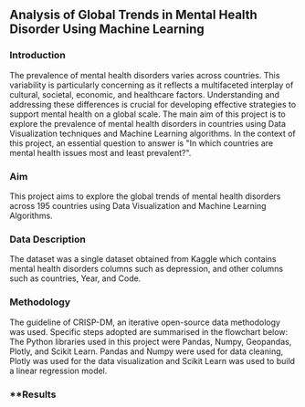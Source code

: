 ## **Analysis of Global Trends in Mental Health Disorder Using Machine Learning**
### **Introduction**
The prevalence of mental health disorders varies across countries. This variability is particularly concerning as it reflects a multifaceted interplay of cultural, societal, economic, and healthcare factors. Understanding and addressing these differences is crucial for developing effective strategies to support mental health on a global scale. The main aim of this project is to explore the prevalence of mental health disorders in countries using Data Visualization techniques and Machine Learning algorithms. In the context of this project, an essential question to answer is "In which countries are mental health issues most and least prevalent?".
### **Aim**

This project aims to explore the global trends of mental health disorders across 195 countries using Data Visualization and Machine Learning Algorithms.

### **Data Description**

The dataset was a single dataset obtained from Kaggle which contains mental health disorders columns such as depression, and other columns such as countries, Year, and Code.

### **Methodology**

The guideline of CRISP-DM, an iterative open-source data methodology was used. Specific steps adopted are summarised in the flowchart below:
The Python libraries used in this project were Pandas, Numpy, Geopandas, Plotly, and Scikit Learn. Pandas and Numpy were used for data cleaning, Plotly was used for the data visualization and Scikit Learn was used to build a linear regression model.

### **Results

